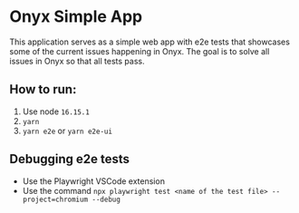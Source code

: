 # Onyx Simple App

This application serves as a simple web app with e2e tests that showcases some of the current issues happening in Onyx. The goal is to solve all issues in Onyx so that all tests pass.

## How to run:

1. Use node `16.15.1`
2. `yarn`
3. `yarn e2e` or `yarn e2e-ui`

## Debugging e2e tests

- Use the Playwright VSCode extension
- Use the command `npx playwright test <name of the test file> --project=chromium --debug`
